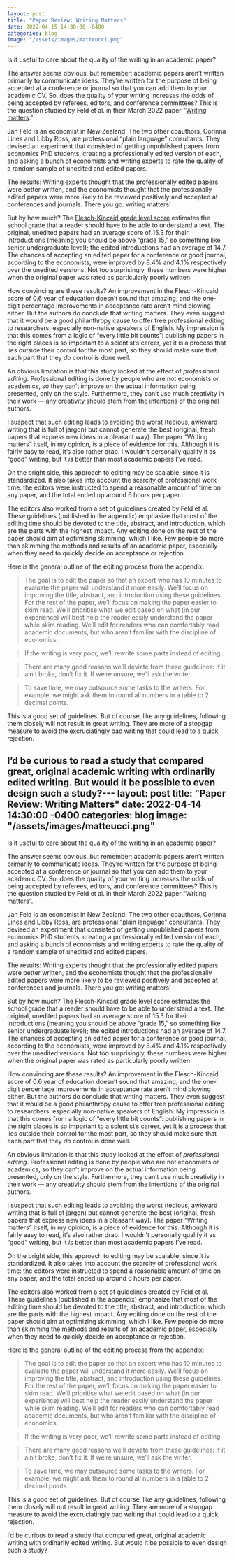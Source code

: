 ```yaml
---
layout: post
title: "Paper Review: Writing Matters"
date: 2022-04-15 14:30:00 -0400
categories: blog
image: "/assets/images/matteucci.png"
---
```


Is it useful to care about the quality of the writing in an academic paper?

The answer seems obvious, but remember: academic papers aren’t written primarily to communicate ideas. They’re written for the purpose of being accepted at a conference or journal so that you can add them to your academic CV. So, does the quality of your writing increases the odds of being accepted by referees, editors, and conference committees? This is the question studied by Feld et al. in their March 2022 paper "[Writing matters](https://janfeld.weebly.com/uploads/1/1/8/9/118933153/writing_matters.pdf)."

Jan Feld is an economist in New Zealand. The two other coauthors, Corinna Lines and Libby Ross, are professional “plain language” consultants. They devised an experiment that consisted of getting unpublished papers from economics PhD students, creating a professionally edited version of each, and asking a bunch of economists and writing experts to rate the quality of a random sample of unedited and edited papers.

The results: Writing experts thought that the professionally edited papers were better written, and the economists thought that the professionally edited papers were more likely to be reviewed positively and accepted at conferences and journals. There you go: writing matters! 

But by how much? The [Flesch-Kincaid grade level score](https://en.wikipedia.org/wiki/Flesch%E2%80%93Kincaid_readability_tests) estimates the school grade that a reader should have to be able to understand a text. The original, unedited papers had an average score of 15.3 for their introductions (meaning you should be above “grade 15,” so something like senior undergraduate level); the edited introductions had an average of 14.7. The chances of accepting an edited paper for a conference or good journal, according to the economists, were improved by 8.4% and 4.1% respectively over the unedited versions. Not too surprisingly, these numbers were higher when the original paper was rated as particularly poorly written.

How convincing are these results? An improvement in the Flesch-Kincaid score of 0.6 year of education doesn’t sound that amazing, and the one-digit percentage improvements in acceptance rate aren’t mind blowing either. But the authors do conclude that writing matters. They even suggest that it would be a good philanthropy cause to offer free professional editing to researchers, especially non-native speakers of English. My impression is that this comes from a logic of “every little bit counts”: publishing papers in the right places is so important to a scientist’s career, yet it is a process that lies outside their control for the most part, so they should make sure that each part that they *do* control is done well.

An obvious limitation is that this study looked at the effect of *professional editing*. Professional editing is done by people who are not economists or academics, so they can’t improve on the actual information being presented, only on the style. Furthermore, they can’t use much creativity in their work — any creativity should stem from the intentions of the original authors. 

I suspect that such editing leads to avoiding the worst (tedious, awkward writing that is full of jargon) but cannot generate the best (original, fresh papers that express new ideas in a pleasant way). The paper “Writing matters” itself, in my opinion, is a piece of evidence for this. Although it is fairly easy to read, it’s also rather drab. I wouldn’t personally qualify it as “good” writing, but it *is* better than most academic papers I’ve read.

On the bright side, this approach to editing may be scalable, since it is standardized. It also takes into account the scarcity of professional work time: the editors were instructed to spend a reasonable amount of time on any paper, and the total ended up around 6 hours per paper. 

The editors also worked from a set of guidelines created by Feld et al. These guidelines (published in the appendix) emphasize that most of the editing time should be devoted to the title, abstract, and introduction, which are the parts with the highest impact. Any editing done on the rest of the paper should aim at optimizing skimming, which I like. Few people do more than skimming the methods and results of an academic paper, especially when they need to quickly decide on acceptance or rejection.

Here is the general outline of the editing process from the appendix:

> The goal is to edit the paper so that an expert who has 10 minutes to evaluate the paper will understand it more easily. We’ll focus on improving the title, abstract, and introduction using these guidelines. For the rest of the paper, we’ll focus on making the paper easier to skim read. We’ll prioritise what we edit based on what (in our experience) will best help the reader easily understand the paper while skim reading. We’ll edit for readers who can comfortably read academic documents, but who aren’t familiar with the discipline of economics.

> If the writing is very poor, we’ll rewrite some parts instead of editing.

> There are many good reasons we’ll deviate from these guidelines: if it ain’t broke, don’t fix it. If we’re unsure, we’ll ask the writer.

> To save time, we may outsource some tasks to the writers. For example, we might ask them to round all numbers in a table to 2 decimal points.

This is a good set of guidelines. But of course, like any guidelines, following them closely will not result in great writing. They are more of a stopgap measure to avoid the excruciatingly bad writing that could lead to a quick rejection. 

I’d be curious to read a study that compared great, original academic writing with ordinarily edited writing. But would it be possible to even design such a study?---
layout: post
title: "Paper Review: Writing Matters"
date: 2022-04-14 14:30:00 -0400
categories: blog
image: "/assets/images/matteucci.png"
---

Is it useful to care about the quality of the writing in an academic paper?

The answer seems obvious, but remember: academic papers aren’t written primarily to communicate ideas. They’re written for the purpose of being accepted at a conference or journal so that you can add them to your academic CV. So, does the quality of your writing increases the odds of being accepted by referees, editors, and conference committees? This is the question studied by Feld et al. in their March 2022 paper “Writing matters”.

Jan Feld is an economist in New Zealand. The two other coauthors, Corinna Lines and Libby Ross, are professional “plain language” consultants. They devised an experiment that consisted of getting unpublished papers from economics PhD students, creating a professionally edited version of each, and asking a bunch of economists and writing experts to rate the quality of a random sample of unedited and edited papers.

The results: Writing experts thought that the professionally edited papers were better written, and the economists thought that the professionally edited papers were more likely to be reviewed positively and accepted at conferences and journals. There you go: writing matters! 

But by how much? The Flesch-Kincaid grade level score estimates the school grade that a reader should have to be able to understand a text. The original, unedited papers had an average score of 15.3 for their introductions (meaning you should be above “grade 15,” so something like senior undergraduate level); the edited introductions had an average of 14.7. The chances of accepting an edited paper for a conference or good journal, according to the economists, were improved by 8.4% and 4.1% respectively over the unedited versions. Not too surprisingly, these numbers were higher when the original paper was rated as particularly poorly written.

How convincing are these results? An improvement in the Flesch-Kincaid score of 0.6 year of education doesn’t sound that amazing, and the one-digit percentage improvements in acceptance rate aren’t mind blowing either. But the authors do conclude that writing matters. They even suggest that it would be a good philanthropy cause to offer free professional editing to researchers, especially non-native speakers of English. My impression is that this comes from a logic of “every little bit counts”: publishing papers in the right places is so important to a scientist’s career, yet it is a process that lies outside their control for the most part, so they should make sure that each part that they *do* control is done well.

An obvious limitation is that this study looked at the effect of *professional editing*. Professional editing is done by people who are not economists or academics, so they can’t improve on the actual information being presented, only on the style. Furthermore, they can’t use much creativity in their work — any creativity should stem from the intentions of the original authors. 

I suspect that such editing leads to avoiding the worst (tedious, awkward writing that is full of jargon) but cannot generate the best (original, fresh papers that express new ideas in a pleasant way). The paper “Writing matters” itself, in my opinion, is a piece of evidence for this. Although it is fairly easy to read, it’s also rather drab. I wouldn’t personally qualify it as “good” writing, but it *is* better than most academic papers I’ve read.

On the bright side, this approach to editing may be scalable, since it is standardized. It also takes into account the scarcity of professional work time: the editors were instructed to spend a reasonable amount of time on any paper, and the total ended up around 6 hours per paper. 

The editors also worked from a set of guidelines created by Feld et al. These guidelines (published in the appendix) emphasize that most of the editing time should be devoted to the title, abstract, and introduction, which are the parts with the highest impact. Any editing done on the rest of the paper should aim at optimizing skimming, which I like. Few people do more than skimming the methods and results of an academic paper, especially when they need to quickly decide on acceptance or rejection.

Here is the general outline of the editing process from the appendix:

> The goal is to edit the paper so that an expert who has 10 minutes to evaluate the paper will understand it more easily. We’ll focus on improving the title, abstract, and introduction using these guidelines. For the rest of the paper, we’ll focus on making the paper easier to skim read. We’ll prioritise what we edit based on what (in our experience) will best help the reader easily understand the paper while skim reading. We’ll edit for readers who can comfortably read academic documents, but who aren’t familiar with the discipline of economics.

> If the writing is very poor, we’ll rewrite some parts instead of editing.

> There are many good reasons we’ll deviate from these guidelines: if it ain’t broke, don’t fix it. If we’re unsure, we’ll ask the writer.

> To save time, we may outsource some tasks to the writers. For example, we might ask them to round all numbers in a table to 2 decimal points.

This is a good set of guidelines. But of course, like any guidelines, following them closely will not result in great writing. They are more of a stopgap measure to avoid the excruciatingly bad writing that could lead to a quick rejection. 

I’d be curious to read a study that compared great, original academic writing with ordinarily edited writing. But would it be possible to even design such a study?




